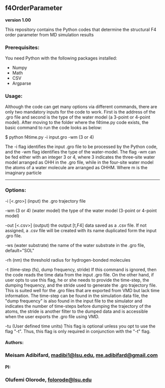 ## f4OrderParameter
**version 1.00**

This repository contains the Python codes that determine the structural F4 order parameter from MD simulation results




### Prerequisites:
You need Python with the following packages installed:

* Numpy
* Math
* CSV
* Argparse

<span class="icon icon-device-desktop"></span>

### Usage:
Although the code can get many options via different commands, there are only two mandatory inputs for the code to work. First is the address of the .gro file and second is the type of the water model
(a 3-point or 4-point model). After moving to the folder where the f4time.py code exists, the basic command to run the code looks as below:

$ python f4time.py -i input.gro -wm (3 or 4)

The -i flag identifies the input .gro file to be processed by the Python code, and the -wm flag identifies the type of the water-model. The flag -wm can be fed either with an integer 3 or 4, where 3
indicates the three-site water model arranged as OHH in the .gro file, while in the four-site water model the atoms of a water molecule are arranged as OHHM. Where m is the imaginary particle



---------------------------------------------------------------------------------------------------------------------
### Options:

-i  [<.gro>]      (input)
 the .gro trajectory file

-wm <int>   (3 or 4)   (water model)
 the type of the water model (3-point or 4-point model)

-out  [<.csv>]    (output)
 the output [t,F4] data saved as a .csv file. If not assigned, a .csv file will be created with its name duplicated form the input .gro file.

-ws   <string>    (water substrate)
 the name of the water substrate in the .gro file, default="SOL"

-rh   <float>      (nm)
 the threshold radius for hydrogen-bonded molecules

-t    <float>  <float>  <float>   (time-step (fs), dump frequency, stride)
 If this command is ignored, then the code reads the time data from the input .gro file. On the other hand, if user opts to use this flag, he or she needs to provide the time-step, the dumping frequency, and the stride used to generate the .gro trajectory file.
 This is suited well for the .gro files that are exported from VMD but lack time information. The time-step can be found in the simulation data file, the "dump frequency" is also found in the input file to the simulator and indicates the number of time-steps before dumping the trajectory of the atoms, the stride is another filter to the dumped data and is accessible when the user exports the .gro file using VMD.

-tu   <string>    (User defined time units)
 This flag is optional unless you opt to use the flag "-t". Thus, this flag is only required in conjunction with the "-t" flag.


#### Authors:
### Meisam Adibifard, madibi1@lsu.edu, me.adibifard@gmail.com

#### PI:
### Olufemi Olorode, folorode@lsu.edu
